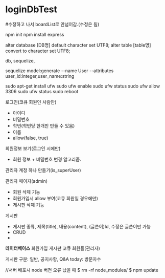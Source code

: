 # loginDbTest
 
#수정하고 나서 boardList로 안넘어감.(수정은 됨)

npm init
npm install express


alter database [DB명] default character set UTF8;
alter table [table명] convert to character set UTF8;

db, sequelize, 

sequelize model:generate --name User --attributes user_id:integer,user_name:string



sudo apt-get install ufw
sudo ufw enable
sudo ufw status
sudo ufw allow 3306
sudo ufw status
sudo reboot

로그인(코큐 회원인 사람만)
- 아이디
- 비밀번호
- 학번(학번당 한개만 만들 수 있음)
- 이름
- allow(false, true)


회원정보 보기(로그인 시에만)
- 회원 정보 + 비밀번호 변경 알고리즘.



관리자 계정 하나 만들기(is_superUser)

관리자 페이지(admin)
- 회원 삭제 기능
- 회원가입시 allow 부여(코큐 회원일 경우에만)
- 게시판 삭제 기능



게시판
- 게시판 종류, 제목(title), 내용(content), (글쓴이)Id, 수정은 글쓴이만 가능
- CRUD
- 





****데이터베이스****
회원가입
게시판
코큐 회원들(관리자)







게시판 구분: 일반, 공지사항, Q&A
today: 방문자수


//서버 배포시 node 버전 오류 났을 때
$ rm -rf node_modules/
$ npm update


